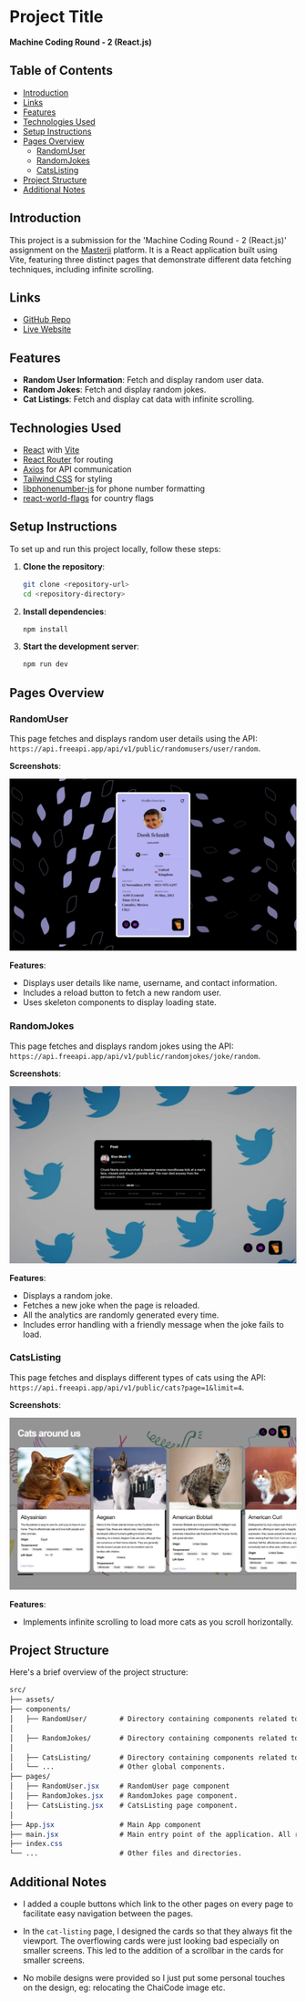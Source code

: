 # Project Title

**Machine Coding Round - 2 (React.js)**

## Table of Contents

- [Introduction](#introduction)
- [Links](#links)
- [Features](#features)
- [Technologies Used](#technologies-used)
- [Setup Instructions](#setup-instructions)
- [Pages Overview](#pages-overview)
  - [RandomUser](#randomuser)
  - [RandomJokes](#randomjokes)
  - [CatsListing](#catslisting)
- [Project Structure](#project-structure)
- [Additional Notes](#additional-notes)

## Introduction

This project is a submission for the 'Machine Coding Round - 2 (React.js)' assignment on the [Masterji](https://masterji.co/) platform. It is a React application built using Vite, featuring three distinct pages that demonstrate different data fetching techniques, including infinite scrolling.

## Links

- [GitHub Repo](https://github.com/NiloyDas07/MasterjiAssignmentMachineCodingRound2/)
- [Live Website](https://niloysd07-masterji-assignment-machine-coding-round2.vercel.app/)

## Features

- **Random User Information**: Fetch and display random user data.
- **Random Jokes**: Fetch and display random jokes.
- **Cat Listings**: Fetch and display cat data with infinite scrolling.

## Technologies Used

- [React](https://react.dev/) with [Vite](https://vitejs.dev/)
- [React Router](https://reactrouter.com) for routing
- [Axios](https://axios-http.com/docs/intro) for API communication
- [Tailwind CSS](https://tailwindcss.com) for styling
- [libphonenumber-js](https://github.com/mike-marcus/libphonenumber-js) for phone number formatting
- [react-world-flags](https://github.com/smucode/react-world-flags#readme) for country flags

## Setup Instructions

To set up and run this project locally, follow these steps:

1. **Clone the repository**:

   ```bash
   git clone <repository-url>
   cd <repository-directory>
   ```

2. **Install dependencies**:

   ```bash
   npm install
   ```

3. **Start the development server**:
   ```bash
   npm run dev
   ```

## Pages Overview

### RandomUser

This page fetches and displays random user details using the API:
`https://api.freeapi.app/api/v1/public/randomusers/user/random`.

**Screenshots**:

![RandomUser](./screenshots/RandomUser.jpeg)

**Features**:

- Displays user details like name, username, and contact information.
- Includes a reload button to fetch a new random user.
- Uses skeleton components to display loading state.

### RandomJokes

This page fetches and displays random jokes using the API:
`https://api.freeapi.app/api/v1/public/randomjokes/joke/random`.

**Screenshots**:

![RandomJokes](./screenshots/RandomJokes.jpeg)

**Features**:

- Displays a random joke.
- Fetches a new joke when the page is reloaded.
- All the analytics are randomly generated every time.
- Includes error handling with a friendly message when the joke fails to load.

### CatsListing

This page fetches and displays different types of cats using the API:
`https://api.freeapi.app/api/v1/public/cats?page=1&limit=4`.

**Screenshots**:

![CatsListing](./screenshots/CatListing.jpeg)

**Features**:

- Implements infinite scrolling to load more cats as you scroll horizontally.

## Project Structure

Here's a brief overview of the project structure:

```css
src/
├── assets/
├── components/
│   ├── RandomUser/        # Directory containing components related to RandomUser.jsx page.
│
│   ├── RandomJokes/       # Directory containing components related to RandomJokes.jsx page.
│
│   ├── CatsListing/       # Directory containing components related to CatsListing.jsx page.
│   └── ...                # Other global components.
├── pages/
│   ├── RandomUser.jsx     # RandomUser page component
│   ├── RandomJokes.jsx    # RandomJokes page component.
│   ├── CatsListing.jsx    # CatsListing page component.
│
├── App.jsx                # Main App component
├── main.jsx               # Main entry point of the application. All routes defined here.
├── index.css
└── ...                    # Other files and directories.
```

## Additional Notes

- I added a couple buttons which link to the other pages on every page to facilitate easy navigation between the pages.

- In the `cat-listing` page, I designed the cards so that they always fit the viewport. The overflowing cards were just looking bad especially on smaller screens. This led to the addition of a scrollbar in the cards for smaller screens.

- No mobile designs were provided so I just put some personal touches on the design, eg: relocating the ChaiCode image etc.
